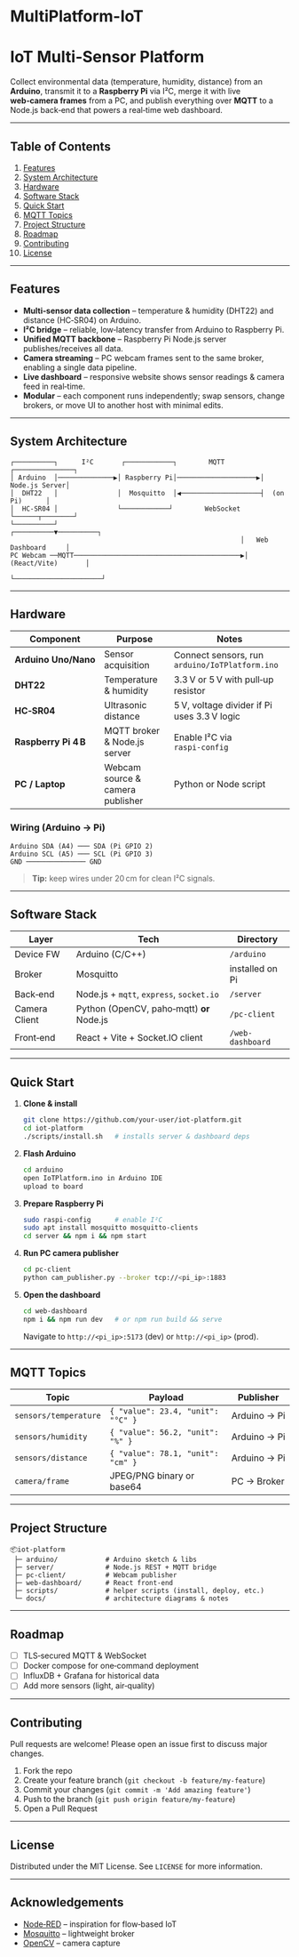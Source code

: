 # MultiPlatform-IoT
# IoT Multi‑Sensor Platform

Collect environmental data (temperature, humidity, distance) from an **Arduino**, transmit it to a **Raspberry Pi** via I²C, merge it with live **web‑camera frames** from a PC, and publish everything over **MQTT** to a Node.js back‑end that powers a real‑time web dashboard.

---

## Table of Contents
1. [Features](#features)
2. [System Architecture](#system-architecture)
3. [Hardware](#hardware)
4. [Software Stack](#software-stack)
5. [Quick Start](#quick-start)
6. [MQTT Topics](#mqtt-topics)
7. [Project Structure](#project-structure)
8. [Roadmap](#roadmap)
9. [Contributing](#contributing)
10. [License](#license)

---

## Features
- **Multi‑sensor data collection** – temperature & humidity (DHT22) and distance (HC‑SR04) on Arduino.
- **I²C bridge** – reliable, low‑latency transfer from Arduino to Raspberry Pi.
- **Unified MQTT backbone** – Raspberry Pi Node.js server publishes/receives all data.
- **Camera streaming** – PC webcam frames sent to the same broker, enabling a single data pipeline.
- **Live dashboard** – responsive website shows sensor readings & camera feed in real‑time.
- **Modular** – each component runs independently; swap sensors, change brokers, or move UI to another host with minimal edits.

---

## System Architecture
```text
┌──────────┐      I²C       ┌────────────┐        MQTT         ┌───────────────┐
│ Arduino  │──────────────▶│ Raspberry Pi│────────────────────▶│ Node.js Server│
│  DHT22   │               │  Mosquitto  │◀────────────────────┤  (on Pi)      │
│  HC‑SR04 │               └────────────┘        WebSocket     └──────┬────────┘
└──────────┘                                               ┌──────────▼──────────┐
                                                          │   Web Dashboard     │
PC Webcam ──MQTT──────────────────────────────────────────▶│  (React/Vite)       │
                                                          └──────────────────────┘
```

---

## Hardware
| Component | Purpose | Notes |
|-----------|---------|-------|
| **Arduino Uno/Nano** | Sensor acquisition | Connect sensors, run `arduino/IoTPlatform.ino` |
| **DHT22** | Temperature & humidity | 3.3 V or 5 V with pull‑up resistor |
| **HC‑SR04** | Ultrasonic distance | 5 V, voltage divider if Pi uses 3.3 V logic |
| **Raspberry Pi 4 B** | MQTT broker & Node.js server | Enable I²C via `raspi‑config` |
| **PC / Laptop** | Webcam source & camera publisher | Python or Node script |

### Wiring (Arduino → Pi)
```
Arduino SDA (A4) ─── SDA (Pi GPIO 2)
Arduino SCL (A5) ─── SCL (Pi GPIO 3)
GND ─────────────── GND
```

> **Tip:** keep wires under 20 cm for clean I²C signals.

---

## Software Stack
| Layer | Tech | Directory |
|-------|------|-----------|
| Device FW | Arduino (C/C++) | `/arduino` |
| Broker | Mosquitto | installed on Pi |
| Back‑end | Node.js + `mqtt`, `express`, `socket.io` | `/server` |
| Camera Client | Python (OpenCV, paho‑mqtt) **or** Node.js | `/pc-client` |
| Front‑end | React + Vite + Socket.IO client | `/web-dashboard` |

---

## Quick Start
1. **Clone & install**
   ```bash
   git clone https://github.com/your‑user/iot‑platform.git
   cd iot‑platform
   ./scripts/install.sh   # installs server & dashboard deps
   ```
2. **Flash Arduino**
   ```bash
   cd arduino
   open IoTPlatform.ino in Arduino IDE
   upload to board
   ```
3. **Prepare Raspberry Pi**
   ```bash
   sudo raspi‑config      # enable I²C
   sudo apt install mosquitto mosquitto‑clients
   cd server && npm i && npm start
   ```
4. **Run PC camera publisher**
   ```bash
   cd pc-client
   python cam_publisher.py --broker tcp://<pi_ip>:1883
   ```
5. **Open the dashboard**
   ```bash
   cd web-dashboard
   npm i && npm run dev   # or npm run build && serve
   ```
   Navigate to `http://<pi_ip>:5173` (dev) or `http://<pi_ip>` (prod).

---

## MQTT Topics
| Topic | Payload | Publisher |
|-------|---------|-----------|
| `sensors/temperature` | `{ "value": 23.4, "unit": "°C" }` | Arduino → Pi |
| `sensors/humidity` | `{ "value": 56.2, "unit": "%" }` | Arduino → Pi |
| `sensors/distance` | `{ "value": 78.1, "unit": "cm" }` | Arduino → Pi |
| `camera/frame` | JPEG/PNG binary or base64 | PC → Broker |

---

## Project Structure
```
📦iot‑platform
 ├─ arduino/            # Arduino sketch & libs
 ├─ server/             # Node.js REST + MQTT bridge
 ├─ pc-client/          # Webcam publisher
 ├─ web-dashboard/      # React front‑end
 ├─ scripts/            # helper scripts (install, deploy, etc.)
 └─ docs/               # architecture diagrams & notes
```

---

## Roadmap
- [ ] TLS‑secured MQTT & WebSocket
- [ ] Docker compose for one‑command deployment
- [ ] InfluxDB + Grafana for historical data
- [ ] Add more sensors (light, air‑quality)

---

## Contributing
Pull requests are welcome! Please open an issue first to discuss major changes.

1. Fork the repo
2. Create your feature branch (`git checkout -b feature/my-feature`)
3. Commit your changes (`git commit -m 'Add amazing feature'`)
4. Push to the branch (`git push origin feature/my-feature`)
5. Open a Pull Request

---

## License
Distributed under the MIT License. See `LICENSE` for more information.

---

## Acknowledgements
- [Node‑RED](https://nodered.org/) – inspiration for flow‑based IoT
- [Mosquitto](https://mosquitto.org/) – lightweight broker
- [OpenCV](https://opencv.org/) – camera capture

